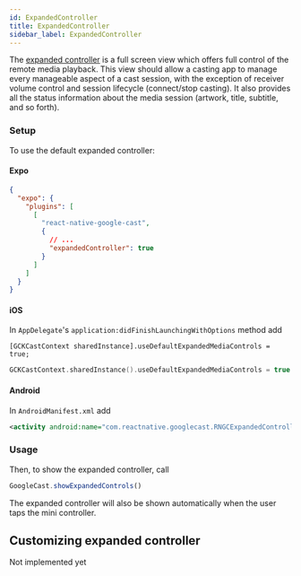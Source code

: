 ```yaml
---
id: ExpandedController
title: ExpandedController
sidebar_label: ExpandedController
---
```


The [expanded controller](https://developers.google.com/cast/docs/design_checklist/sender#sender-expanded-controller) is a full screen view which offers full control of the remote media playback. This view should allow a casting app to manage every manageable aspect of a cast session, with the exception of receiver volume control and session lifecycle (connect/stop casting). It also provides all the status information about the media session (artwork, title, subtitle, and so forth).

### Setup

To use the default expanded controller:

#### Expo

```json
{
  "expo": {
    "plugins": [
      [
        "react-native-google-cast",
        {
          // ...
          "expandedController": true
        }
      ]
    ]
  }
}
```

#### iOS

In `AppDelegate`'s `application:didFinishLaunchingWithOptions` method add

<!--DOCUSAURUS_CODE_TABS-->
<!--Objective-C-->

```obj-c
[GCKCastContext sharedInstance].useDefaultExpandedMediaControls = true;
```

<!--Swift-->

```swift
GCKCastContext.sharedInstance().useDefaultExpandedMediaControls = true
```

<!--END_DOCUSAURUS_CODE_TABS-->

#### Android

In `AndroidManifest.xml` add

```xml
<activity android:name="com.reactnative.googlecast.RNGCExpandedControllerActivity" />
```

### Usage

Then, to show the expanded controller, call

```js
GoogleCast.showExpandedControls()
```

The expanded controller will also be shown automatically when the user taps the mini controller.

## Customizing expanded controller

Not implemented yet
